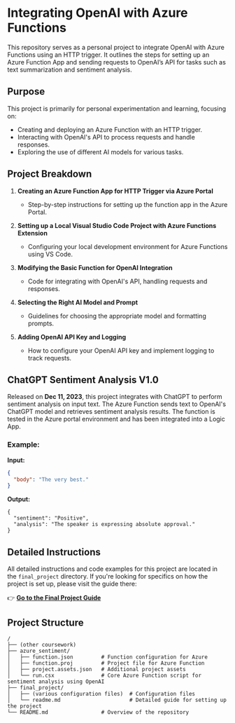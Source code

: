 # Integrating OpenAI with Azure Functions

This repository serves as a personal project to integrate OpenAI with Azure Functions using an HTTP trigger. It outlines the steps for setting up an Azure Function App and sending requests to OpenAI’s API for tasks such as text summarization and sentiment analysis.

## Purpose

This project is primarily for personal experimentation and learning, focusing on:
- Creating and deploying an Azure Function with an HTTP trigger.
- Interacting with OpenAI's API to process requests and handle responses.
- Exploring the use of different AI models for various tasks.

## Project Breakdown

1. **Creating an Azure Function App for HTTP Trigger via Azure Portal**
   - Step-by-step instructions for setting up the function app in the Azure Portal.

2. **Setting up a Local Visual Studio Code Project with Azure Functions Extension**
   - Configuring your local development environment for Azure Functions using VS Code.

3. **Modifying the Basic Function for OpenAI Integration**
   - Code for integrating with OpenAI's API, handling requests and responses.

4. **Selecting the Right AI Model and Prompt**
   - Guidelines for choosing the appropriate model and formatting prompts.

5. **Adding OpenAI API Key and Logging**
   - How to configure your OpenAI API key and implement logging to track requests.
  
## ChatGPT Sentiment Analysis V1.0

Released on **Dec 11, 2023**, this project integrates with ChatGPT to perform sentiment analysis on input text. The Azure Function sends text to OpenAI's ChatGPT model and retrieves sentiment analysis results. The function is tested in the Azure portal environment and has been integrated into a Logic App.

### Example:
**Input:**
```json
{
  "body": "The very best."
}
```
**Output:**
```
{
  "sentiment": "Positive",
  "analysis": "The speaker is expressing absolute approval."
}
```

## Detailed Instructions

All detailed instructions and code examples for this project are located in the `final_project` directory. If you're looking for specifics on how the project is set up, please visit the guide there:

👉 **[Go to the Final Project Guide](./final_project/readme.md)**

## Project Structure

```
/
├── (other coursework)
├── azure_sentiment/
│   ├── function.json         # Function configuration for Azure
│   ├── function.proj         # Project file for Azure Function
│   ├── project.assets.json   # Additional project assets
│   └── run.csx               # Core Azure Function script for sentiment analysis using OpenAI
├── final_project/
│   ├── (various configuration files)  # Configuration files
│   └── readme.md                      # Detailed guide for setting up the project
└── README.md                 # Overview of the repository
```
